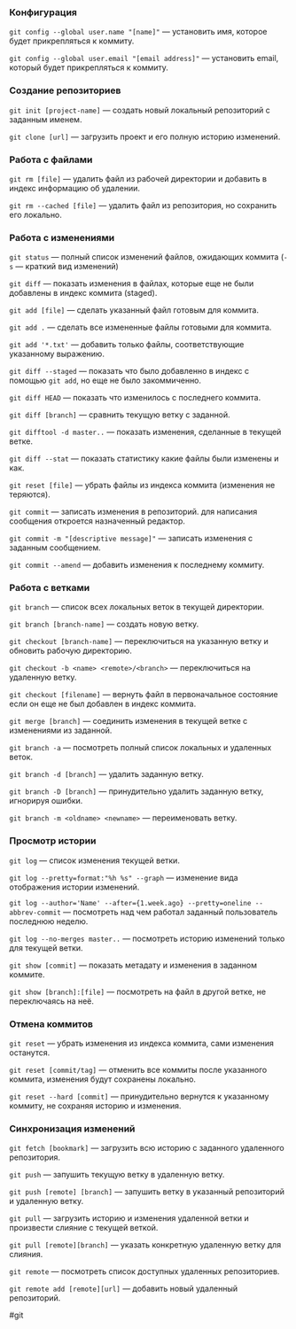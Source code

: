 ### Конфигурация

`git config --global user.name "[name]"` — установить имя, которое будет прикрепляться к коммиту.

`git config --global user.email "[email address]"` — установить email, который будет прикрепляться к коммиту.

### Создание репозиториев

`git init [project-name]` — создать новый локальный репозиторий с заданным именем.

`git clone [url]` — загрузить проект и его полную историю изменений.

### Работа с файлами

`git rm [file]` — удалить файл из рабочей директории и добавить в индекс информацию об удалении.

`git rm --cached [file]` — удалить файл из репозитория, но сохранить его локально.

### Работа с изменениями

`git status` — полный список изменений файлов, ожидающих коммита (`-s` — краткий вид изменений)

`git diff` — показать изменения в файлах, которые еще не были добавлены в индекс коммита (staged).

`git add [file]` — сделать указанный файл готовым для коммита.

`git add .` — сделать все измененные файлы готовыми для коммита.

`git add '*.txt'` — добавить только файлы, соответствующие указанному выражению.

`git diff --staged` — показать что было добавленно в индекс с помощью `git add`, но еще не было закоммиченно.

`git diff HEAD` — показать что изменилось с последнего коммита.

`git diff [branch]` — сравнить текущую ветку с заданной.

`git difftool -d master..` — показать изменения, сделанные в текущей ветке.

`git diff --stat` — показать статистику какие файлы были изменены и как.

`git reset [file]` — убрать файлы из индекса коммита (изменения не теряются).

`git commit` — записать изменения в репозиторий. для написания сообщения откроется назначенный редактор.

`git commit -m "[descriptive message]"` — записать изменения с заданным сообщением.

`git commit --amend` — добавить изменения к последнему коммиту.

### Работа с ветками

`git branch` — список всех локальных веток в текущей директории.

`git branch [branch-name]` — создать новую ветку.

`git checkout [branch-name]` — переключиться на указанную ветку и обновить рабочую директорию.

`git checkout -b <name> <remote>/<branch>` — переключиться на удаленную ветку.

`git checkout [filename]` — вернуть файл в первоначальное состояние если он еще не был добавлен в индекс коммита.

`git merge [branch]` — соединить изменения в текущей ветке с изменениями из заданной.

`git branch -a` — посмотреть полный список локальных и удаленных веток.

`git branch -d [branch]` — удалить заданную ветку.

`git branch -D [branch]` — принудительно удалить заданную ветку, игнорируя ошибки.

`git branch -m <oldname> <newname>` — переименовать ветку.

### Просмотр истории

`git log` — список изменения текущей ветки.

`git log --pretty=format:"%h %s" --graph` — изменение вида отображения истории изменений.

`git log --author='Name' --after={1.week.ago} --pretty=oneline --abbrev-commit` — посмотреть над чем работал заданный пользователь последнюю неделю.

`git log --no-merges master..` — посмотреть историю изменений только для текущей ветки.

`git show [commit]` — показать метадату и изменения в заданном коммите.

`git show [branch]:[file]` — посмотреть на файл в другой ветке, не переключаясь на неё.

### Отмена коммитов

`git reset` — убрать изменения из индекса коммита, сами изменения останутся.

`git reset [commit/tag]` — отменить все коммиты после указанного коммита, изменения будут сохранены локально.

`git reset --hard [commit]` — принудительно вернутся к указанному коммиту, не сохраняя историю и изменения.

### Синхронизация изменений

`git fetch [bookmark]` — загрузить всю историю с заданного удаленного репозитория.

`git push` — запушить текущую ветку в удаленную ветку.

`git push [remote] [branch]` — запушить ветку в указанный репозиторий и удаленную ветку.

`git pull` — загрузить историю и изменения удаленной ветки и произвести слияние с текущей веткой.

`git pull [remote][branch]` — указать конкретную удаленную ветку для слияния.

`git remote` — посмотреть список доступных удаленных репозиториев.

`git remote add [remote][url]` — добавить новый удаленный репозиторий.

#git